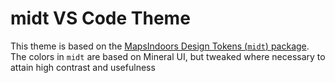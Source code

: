 # midt VS Code Theme

This theme is based on the [MapsIndoors Design Tokens (`midt`) package](https://www.npmjs.com/package/midt). The colors in `midt` are based on Mineral UI, but tweaked where necessary to attain high contrast and usefulness
